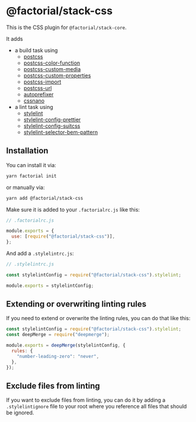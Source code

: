 # @factorial/stack-css

This is the CSS plugin for `@factorial/stack-core`.

It adds

- a build task using
  - [postcss](https://www.npmjs.com/package/postcss)
  - [postcss-color-function](https://www.npmjs.com/package/postcss-color-function)
  - [postcss-custom-media](https://www.npmjs.com/package/postcss-custom-media)
  - [postcss-custom-properties](https://www.npmjs.com/package/postcss-custom-properties)
  - [postcss-import](https://www.npmjs.com/package/postcss-import)
  - [postcss-url](https://www.npmjs.com/package/postcss-url)
  - [autoprefixer](https://www.npmjs.com/package/autoprefixer)
  - [cssnano](https://www.npmjs.com/package/cssnano)
- a lint task using
  - [stylelint](https://www.npmjs.com/package/stylelint)
  - [stylelint-config-prettier](https://www.npmjs.com/package/stylelint-config-prettier)
  - [stylelint-config-suitcss](https://www.npmjs.com/package/stylelint-config-suitcss)
  - [stylelint-selector-bem-pattern](https://www.npmjs.com/package/stylelint-selector-bem-pattern)

## Installation

You can install it via:

```bash
yarn factorial init
```

or manually via:

```bash
yarn add @factorial/stack-css
```

Make sure it is added to your `.factorialrc.js` like this:

```js
// .factorialrc.js

module.exports = {
  use: [require("@factorial/stack-css")],
};
```

And add a `.stylelintrc.js`:

```js
// .stylelintrc.js

const stylelintConfig = require("@factorial/stack-css").stylelint;

module.exports = stylelintConfig;
```

## Extending or overwriting linting rules

If you need to extend or overwrite the linting rules, you can do that like this:

```js
const stylelintConfig = require("@factorial/stack-css").stylelint;
const deepMerge = require("deepmerge");

module.exports = deepMerge(stylelintConfig, {
  rules: {
    "number-leading-zero": "never",
  },
});
```

## Exclude files from linting

If you want to exclude files from linting, you can do it by adding a `.stylelintignore` file to your root where you reference all files that should be ignored.